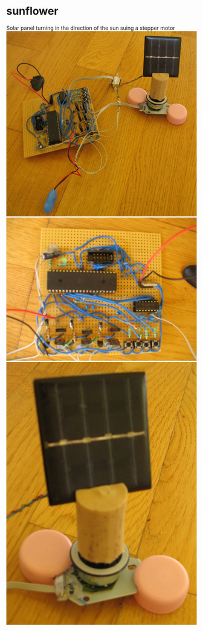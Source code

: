 # sunflower
Solar panel turning in the direction of the sun suing a stepper motor
![alt text](https://github.com/peterkisfaludi/sunflower/blob/master/sunflower.jpg?raw=true)
![alt text](https://github.com/peterkisfaludi/sunflower/blob/master/circuit_board.jpg?raw=true)
![alt text](https://github.com/peterkisfaludi/sunflower/blob/master/solar_panel.jpg?raw=true)

